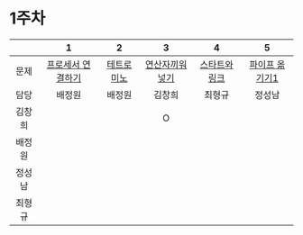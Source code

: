 # 1주차

||1|2|3|4|5|
|:---:|:---:|:---:|:---:|:---:|:---:|
| 문제 |[프로세서 연결하기](https://swexpertacademy.com/main/code/problem/problemDetail.do?contestProbId=AV4suNtaXFEDFAUf&&)|[테트로미노](https://www.acmicpc.net/problem/14500)|[연산자끼워넣기](https://www.acmicpc.net/problem/14888)|[스타트와 링크](https://www.acmicpc.net/problem/14889)|[파이프 옮기기1](https://www.acmicpc.net/problem/17070)|
|담당|배정원|배정원|김창희|최형규|정성남|
|김창희|  |  | O |  |  |
|배정원|  |  |  |  |  |
|정성남|  |  |  |  |  |
|최형규|  |  |  |  |  |

